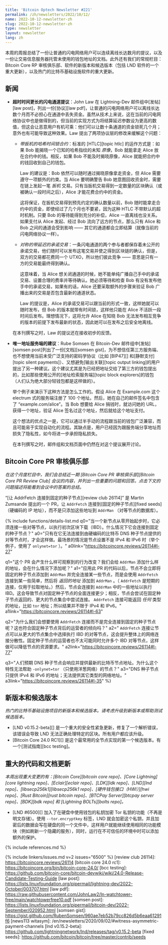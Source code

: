 ```yaml
---
title: 'Bitcoin Optech Newsletter #221'
permalink: /zh/newsletters/2022/10/12/
name: 2022-10-12-newsletter-zh
slug: 2022-10-12-newsletter-zh
type: newsletter
layout: newsletter
lang: zh
---
```


本周的周报总结了一份让普通的闪电网络用户可以连续离线长达数月的提议，以及一份让交易信息服务器托管未使用的钱包地址的文档。此外还有我们的常规栏目：Bitcoin Core RP 审核俱乐部、软件的新版本和候选版本（包括 LND 软件的一个重大更新），以及热门的比特币基础设施软件的重大更新。

## 新闻

- **<!--ln-with-long-timeouts-proposal-->超时时间更长的闪电通道提议**：John Law 在 Lightning-Dev 邮件组中[发帖][law post]，列出一份[协议][law pdf]，让普通的闪电网络用户可以离线长达数个月而不必担心在通道中丢失资金。虽然从技术上来说，这在当前的闪电网络协议中也是做得到的，但当前的实现方式为将结算延迟参数设为更高的数值，但这会让恶意用户有机可乘：他们可以让数十条通道的资金锁死几个月；意外也有可能导致这种效果。Law 提出了两项协议层的修改来缓解这个问题：
  
    - *<!--triggered-htlcs-->带扳机的哈希时间锁合约*：标准的 [HTLC][topic htlc] 的运作方式是：如果 Bob 能揭晓一个已知的哈希指纹的未知 *原像*，Bob 就能拿走 Alice 放在合约中的钱。相反，如果 Bob  不能及时揭晓原像，Alice 就能把合约中的钱回收到自己的钱包。
    
      Law 的建议是：Bob 依然可以随时通过揭晓原像拿走资金，但 Alice 需要遵守一项额外的约束。当 Alice 要明确警告 Bob 她意图回收资金时，需要在链上发起一笔 *扳机* 交易。只有当扳机交易得到一定数量的区块确认（或被确认一段时间之后），Alice 才能花费合约中的资金。
    
      这将保证，在扳机交易得到预先约定的确认数量以前，Bob 随时能拿走合约中的资金，即使经过了几个月也不要紧，因为这种 HTLC 不带默认的超时机制。只要 Bob 的等待能得到充分的补偿，Alice 一直离线也没关系。如果支付从 Alice 发起、经过 Bob 流向了远方的节点，那么只有 Alice 和 Bob 之间的通道会受到影响 —— 其它的通道都会立即结算（就像当前的闪电网络协议一样）。
    
    - *<!--asymmetric-delayed-commitment-transactions-->对称的带延迟的承诺交易*：一条闪电通道的两个参与者都保存着未公开的承诺交易，他们随时可以发布这笔交易并使之得到区块链的确认，但是，双方的交易都花费同一个 UTXO，所以他们彼此竞争 —— 意思是只有一方的交易能最终得到确认。
    
      这意味着，当 Alice 想关闭通道的时候，她不能单纯广播自己手中的承诺交易、设置合理的费率并等待确认。她必须等待和检查 Bob 有没有发布他手中的承诺交易，如果有的话，Alice 还要采取额外的步骤来验证 Bob 广播出来的交易是否包含最新的通道状态。
    
      Law 的提议是，Alice 的承诺交易可以跟当前的形式一致，这样她就可以随时发布，但 Bob 的版本就带有时间锁，这样他只能在 Alice 不活跃一段时间后发布。理想情况下，这将允许 Alice 在知晓 Bob 无法发布相互竞争的版本的前提下发布最新的状态，因此她可以在发布之后安全地离线。
    
    在本刊撰写之时，Law 的提议还在接收初步的反馈。
    
- **<!--recommendations-for-unique-address-servers-->唯一地址服务端的建议**：Rube Somsen 在 Bitcoin-Dev 邮件组中[发帖][somsen post]列出了一份[文档][somsen gist]，为不想信任第三方服务端、也不想使用当前未受广泛支持的密码学协议（比如 [BIP47][] 和[静默支付][topic silent payments]）、又想避免[输出关联][topic output linking]的用户提出了另一种建议。这个建议尤其是为已经把地址交给了第三方的钱包提出的，比如那些使用公开的[地址检索服务端][topic block explorers]的钱包（人们认为绝大部分轻钱包都是这样做的）。

    举个例子来演示下这种方法是怎么工作的。假设 Alice 在 Example.com 这个 electrum 式的服务端注册了 100 个地址。然后，她在自己的邮件签名中包含了 “example.com/alice”。当 Bob 想要给 Alice 捐钱时，就访问她的 URL，获得一个地址，验证 Alice 签名过这个地址，然后就给这个地址支付。

    这个想法的优点之一是，它可以通过半手动的流程跟当前的钱包广泛兼容，而且可能易于实现自动化的流程。其缺点是，用户已经因为跟服务端分享地址而损失了隐私性，如今将进一步承担隐私损失。

    在本刊撰写之时，邮件组和文档页面中仍然在对这个提议展开讨论。

## Bitcoin Core PR 审核俱乐部

*在这个月度栏目中，我们会总结近一期 [Bitcoin Core PR 审核俱乐部][Bitcoin Core PR Review Club] 会议的内容，并列出一些重要的问题和回答。点击下文的问题描述将能看到会议中的答案的总结。*

“[让 AddrFetch 连接到固定的种子节点][review club 26114]” 是 Martin Zumsande 提出的一个 PR，让 ` AddrFetch ` 连接到[固定的种子节点][fixed seeds]（硬编码的 IP 地址），而不是只添加这些地址到 ` AddrMan ` （对等节点的数据库）。

{% include functions/details-list.md
  q0="当一个新节点从零开始起步时，它必须连接一些对等节点，以执行初次区块下载（IBD）。什么情况下它会连接到固定的种子节点？"
  a0="只有在它无法连接到由硬编码的比特币 DNS 种子节点提供的对等节点时，才会这样做。最场景的情况是节点设置不是 IPv4 和 IPv6 时（举个例子，使用了  ` onlynet=tor ` ）。" 
  a0link="https://bitcoincore.reviews/26114#l-27"

  q1="这个 PR 会产生什么样可观察到的行为改变？我们会给 ` AddrMan ` 添加什么样的地址，会在什么情况下添加呢？"
  a1="应用此 PR 的代码以后，节点不会立即将固定的种子节点添加到 ` AddrMan ` 并完全连接某一些节点，而是会使用 ` AddrFetch ` 连接到某一些简单，然后将 *返回的地址* 添加到 ` AddrMan ` 。（ ` AddrFetch ` 是短期的连接，仅用于拉取地址。）然后，节点会连接到 ` AddrMan ` 中的一些地址以执行 IBD。这会导致节点对固定种子节点的全面连接更少；相反，节点会尝试在固定种子节点返回的、更大的节点集合中尝试连接。 ` AddrFetch ` 连接可能返回 *任何* 类型的地址，比如 ` tor ` 地址；所以结果并不限于  IPv4 和 IPv6。"
  a1link="https://bitcoincore.reviews/26114#l-63"

  q2="为什么我们会想要使用 ` AddrFetch ` 连接而不是完全连接到固定的种子节点呢？这也符合固定种子节点背后的运营者的倾向吗？"
  a2=" ` AddrFetch ` 连接让节点可以从更大的节点集合中选择执行 IBD 的对等节点，这会提升整体上的网络连接分散性。固定种子节点的运营者也不太可能同时允许多个 IBD 对等节点，这样做可以降低节点的资源要求。"
  a2link="https://bitcoincore.reviews/26114#l-77"

  q3="人们预期 DNS 种子节点会响应并提供最新的比特币节点地址。为什么这个特性无法帮助 ` -onlynet=tor ` （只使用洋葱网络）的节点？"
  a3="DNS 种子节点只提供 IPv4 和 IPv6 的地址；无法提供其它类型的网络地址。"
  a3link="https://bitcoincore.reviews/26114#l-35"
%}

## 新版本和候选版本

*热门的比特币基础设施项目的新版本和候选版本。请考虑升级到新版本或帮助测试候选版本。*

- [LND v0.15.2-beta][] 是一个重大的安全性紧急更新，修复了一个解析错误，该错误会导致 LND 无法正确处理特定的区块。所有用户都应该升级。
- [Bitcoin Core 24.0 RC1][] 是这个最常用的全节点实现的第一个候选版本。有一个[测试指南][bcc testing]。

## 重大的代码和文档更新

*本周出现重大变更的有：[Bitcoin Core][bitcoin core repo]、[Core Lightning][core lightning repo]、[Eclair][eclair repo]、[LDK][ldk repo]、[LND][lnd repo]、[libsecp256k1][libsecp256k1 repo]、[硬件钱包接口（HWI）][hwi repo]、[Rust Bitcoin][rust bitcoin repo]、[BTCPay Server][btcpay server repo]、[BDK][bdk repo] 和 [Lightning BOLTs][bolts repo]。*

- [LND #6500][] 加入了在硬盘中使用钱包的私钥加密 Tor 私钥的功能（不再是明文存储）。使用  ` --tor.encryptkey ` 标签，LND 就会加密这个私钥，并且加密后的数据会写在硬盘的同一个文件中，这样用户就能继续使用相同的功能模块（例如刷新一个隐藏的服务），同时，运行在不可信任的环境中时可以添加额外的保护。

{% include references.md %}

{% include linkers/issues.md v=2 issues="6500" %}
[review club 26114]: https://bitcoincore.reviews/26114
[bitcoin core 24.0 rc1]: https://bitcoincore.org/bin/bitcoin-core-24.0/
[bcc testing]: https://github.com/bitcoin-core/bitcoin-devwiki/wiki/24.0-Release-Candidate-Testing-Guide
[law post]: https://lists.linuxfoundation.org/pipermail/lightning-dev/2022-October/003707.html
[law pdf]: https://raw.githubusercontent.com/JohnLaw2/ln-watchtower-free/main/watchtowerfree10.pdf
[somsen post]: https://lists.linuxfoundation.org/pipermail/bitcoin-dev/2022-September/020952.html
[somsen gist]: https://gist.github.com/RubenSomsen/960ae7eb52b79cc826d5b6eaa61291f6
[news113 witasym]: /en/newsletters/2020/09/02/#witness-asymmetric-payment-channels
[lnd v0.15.2-beta]: https://github.com/lightningnetwork/lnd/releases/tag/v0.15.2-beta
[fixed seeds]: https://github.com/bitcoin/bitcoin/tree/master/contrib/seeds
